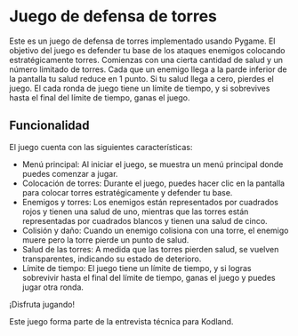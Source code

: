# Juego de defensa de torres

Este es un juego de defensa de torres implementado usando Pygame. El objetivo del juego es defender tu base de los ataques enemigos colocando estratégicamente torres. Comienzas con una cierta cantidad de salud y un número limitado de torres. Cada que un enemigo llega a la parde inferior de la pantalla tu salud reduce en 1 punto. Si tu salud llega a cero, pierdes el juego. El cada ronda de juego tiene un límite de tiempo, y si sobrevives hasta el final del límite de tiempo, ganas el juego.

## Funcionalidad

El juego cuenta con las siguientes características:

- Menú principal: Al iniciar el juego, se muestra un menú principal donde puedes comenzar a jugar.
- Colocación de torres: Durante el juego, puedes hacer clic en la pantalla para colocar torres estratégicamente y defender tu base.
- Enemigos y torres: Los enemigos están representados por cuadrados rojos y tienen una salud de uno, mientras que las torres están representadas por cuadrados blancos y tienen una salud de cinco.
- Colisión y daño: Cuando un enemigo colisiona con una torre, el enemigo muere pero la torre pierde un punto de salud.
- Salud de las torres: A medida que las torres pierden salud, se vuelven transparentes, indicando su estado de deterioro.
- Límite de tiempo: El juego tiene un límite de tiempo, y si logras sobrevivir hasta el final del límite de tiempo, ganas el juego y puedes jugar otra ronda.

¡Disfruta jugando!

Este juego forma parte de la entrevista técnica para Kodland.
